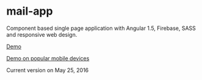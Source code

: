 # mail-app
Component based single page application with Angular 1.5, Firebase, SASS and responsive web design.
<p><a href="http://ygazhala.github.io/mail-app">Demo</a></p>
<p><a href="http://www.responsinator.com/?url=http%3A%2F%2Fygazhala.github.io%2Fmail-app">Demo on popular mobile devices</a></p>
<p>Current version on May 25, 2016</p>



